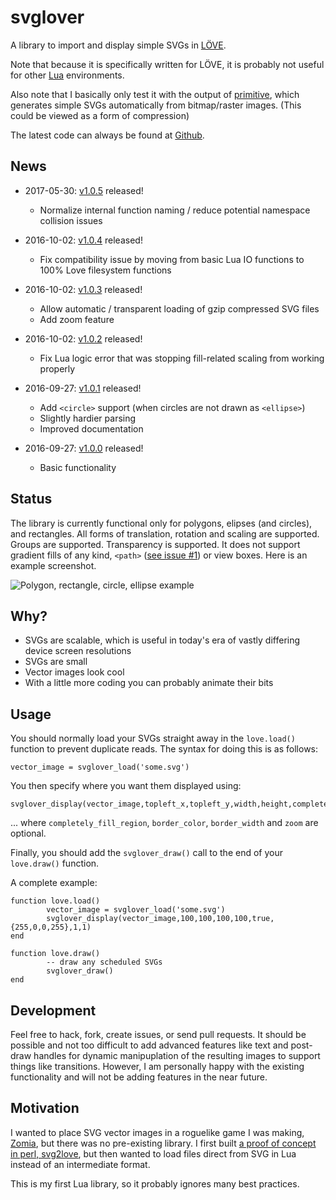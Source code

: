 # svglover

A library to import and display simple SVGs in [LÖVE](http://love2d.org/).

Note that because it is specifically written for LÖVE, it is probably not useful for other [Lua](http://www.lua.org/) environments.

Also note that I basically only test it with the output of [primitive](https://github.com/fogleman/primitive), which generates simple SVGs automatically from bitmap/raster images. (This could be viewed as a form of compression)

The latest code can always be found at [Github](https://github.com/globalcitizen/svglover).

## News

* 2017-05-30: [v1.0.5](https://github.com/globalcitizen/svglover/releases/tag/v1.0.5) released!
  - Normalize internal function naming / reduce potential namespace collision issues

* 2016-10-02: [v1.0.4](https://github.com/globalcitizen/svglover/releases/tag/v1.0.4) released!
  - Fix compatibility issue by moving from basic Lua IO functions to 100% Love filesystem functions

* 2016-10-02: [v1.0.3](https://github.com/globalcitizen/svglover/releases/tag/v1.0.3) released!
  - Allow automatic / transparent loading of gzip compressed SVG files
  - Add zoom feature

* 2016-10-02: [v1.0.2](https://github.com/globalcitizen/svglover/releases/tag/v1.0.2) released!
  - Fix Lua logic error that was stopping fill-related scaling from working properly

* 2016-09-27: [v1.0.1](https://github.com/globalcitizen/svglover/releases/tag/v1.0.1) released!
  - Add `<circle>` support (when circles are not drawn as `<ellipse>`)
  - Slightly hardier parsing
  - Improved documentation

* 2016-09-27: [v1.0.0](https://github.com/globalcitizen/svglover/releases/tag/v1.0.0) released!
  - Basic functionality

## Status

The library is currently functional only for polygons, elipses (and circles), and rectangles. All forms of translation, rotation and scaling are supported. Groups are supported. Transparency is supported. It does not support gradient fills of any kind, `<path>` ([see issue #1](https://github.com/globalcitizen/svglover/issues/1)) or view boxes. Here is an example screenshot.

![Polygon, rectangle, circle, ellipse example](https://raw.githubusercontent.com/globalcitizen/svglover/master/screenshot-polygon.jpg)

## Why?

* SVGs are scalable, which is useful in today's era of vastly differing device screen resolutions
* SVGs are small
* Vector images look cool
* With a little more coding you can probably animate their bits

## Usage

You should normally load your SVGs straight away in the `love.load()` function to prevent duplicate reads. The syntax for doing this is as follows:

```
vector_image = svglover_load('some.svg')
```

You then specify where you want them displayed using:

```
svglover_display(vector_image,topleft_x,topleft_y,width,height,completely_fill_region,border_color,border_width,zoom)
```

... where `completely_fill_region`, `border_color`, `border_width` and `zoom` are optional.

Finally, you should add the `svglover_draw()` call to the end of your `love.draw()` function.

A complete example:

```
function love.load()
        vector_image = svglover_load('some.svg')
        svglover_display(vector_image,100,100,100,100,true,{255,0,0,255},1,1)
end

function love.draw()
        -- draw any scheduled SVGs
        svglover_draw()
end
```

## Development

Feel free to hack, fork, create issues, or send pull requests. It should be possible and not too difficult to add advanced features like text and post-draw handles for dynamic manipuplation of the resulting images to support things like transitions. However, I am personally happy with the existing functionality and will not be adding features in the near future.

## Motivation

I wanted to place SVG vector images in a roguelike game I was making, [Zomia](https://github.com/globalcitizen/zomia), but there was no pre-existing library. I first built [a proof of concept in perl, svg2love](https://github.com/globalcitizen/svg2love), but then wanted to load files direct from SVG in Lua instead of an intermediate format.

This is my first Lua library, so it probably ignores many best practices.
